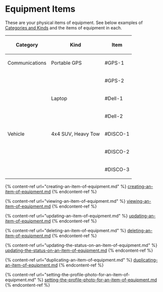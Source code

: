 # Equipment Items

These are your physical items of equipment. See below examples of [Categories and Kinds](../categories-and-kinds/) and the items of equipment in each.&#x20;

| <p> Category<br></p>       | <p> Kind<br></p>               | <p> Item<br></p>     |
| -------------------------- | ------------------------------ | -------------------- |
| <p> Communications<br></p> | <p> Portable GPS<br></p>       | <p> #GPS-1<br></p>   |
|                            |                                | <p> #GPS-2<br></p>   |
|                            | <p> Laptop<br></p>             | <p> #Dell-1<br></p>  |
|                            |                                | <p> #Dell-2<br></p>  |
| <p> Vehicle<br></p>        | <p> 4x4 SUV, Heavy Tow<br></p> | <p> #DISCO-1<br></p> |
|                            |                                | <p> #DISCO-2<br></p> |
|                            |                                | <p> #DISCO-3<br></p> |

{% content-ref url="creating-an-item-of-equipment.md" %}
[creating-an-item-of-equipment.md](creating-an-item-of-equipment.md)
{% endcontent-ref %}

{% content-ref url="viewing-an-item-of-equipment.md" %}
[viewing-an-item-of-equipment.md](viewing-an-item-of-equipment.md)
{% endcontent-ref %}

{% content-ref url="updating-an-item-of-equipment.md" %}
[updating-an-item-of-equipment.md](updating-an-item-of-equipment.md)
{% endcontent-ref %}

{% content-ref url="deleting-an-item-of-equipment.md" %}
[deleting-an-item-of-equipment.md](deleting-an-item-of-equipment.md)
{% endcontent-ref %}

{% content-ref url="updating-the-status-on-an-item-of-equipment.md" %}
[updating-the-status-on-an-item-of-equipment.md](updating-the-status-on-an-item-of-equipment.md)
{% endcontent-ref %}

{% content-ref url="duplicating-an-item-of-equipment.md" %}
[duplicating-an-item-of-equipment.md](duplicating-an-item-of-equipment.md)
{% endcontent-ref %}

{% content-ref url="setting-the-profile-photo-for-an-item-of-equipment.md" %}
[setting-the-profile-photo-for-an-item-of-equipment.md](setting-the-profile-photo-for-an-item-of-equipment.md)
{% endcontent-ref %}



